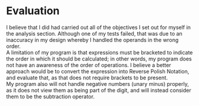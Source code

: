 # Evaluation

I believe that I did had carried out all of the objectives I set out for myself in the analysis section. Although one of my tests failed, that was due to an inaccuracy in my design whereby I handled the operands in the wrong order.<br>
A limitation of my program is that expressions must be bracketed to indicate the order in which it should be calculated; in other words, my program does not have an awareness of the order of operations. I believe a better approach would be to convert the expression into Reverse Polish Notation, and evaluate that, as that does not require brackets to be present.<br>
My program also will not handle negative numbers (unary minus) properly, as it does not view them as being part of the digit, and will instead consider them to be the subtraction operator.